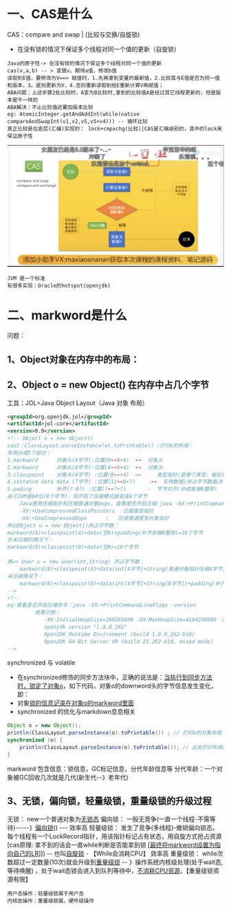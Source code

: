 # 一、CAS是什么

CAS：compare and swap | (比较与交换/自旋锁)

- 在没有锁的情况下保证多个线程对同一个值的更新（自旋锁）

```
Java的原子性-> 在没有锁的情况下保证多个线程对同一个值的更新
cas(v,a,b) -- > 变狼v，期待a值，修改b值
读取到E值，要修改为V==> 赋值时，1.先再拿到变量的最新值，2.比较其与E值是否为同一值和版本，3。是则更新为V，4.否则重新读取到给E重新计算V再赋值；
ABA问题：上述步骤2处比较时，A变为B比较时,拿到的比较值A是经过其它线程更新的，但是版本是不一样的
ABA解决：不止比较值还要加版本比较
eg: AtomicInteger.getAndAddInt(while(native compareAndSwapInt(v1,v2,v5,v5+v4))) -- 循环比较
真正比较是在底层(汇编)实现的： lock+cmpxchg(比较)|CAS是汇编级别的，其中的lock来保证原子性
```

![cas-ABA问题](typora-user-images/cas-ABA问题.jpg)



```
JVM 是一个标准
有很多实现：Oracle的hotspot(openjdk)
```

# 二、markword是什么

问题：

## 1、Object对象在内存中的布局：

## 2、Object o = new Object() 在内存中占几个字节

工具：JOL=Java Object Layout（Java 对象 布局）

```xml
<groupId>org.openjdk.jol</groupId>
<artifactId>jol-core</artifactId>
<version>0.9</version>
<!-- Object o = new Object()
sout：ClassLayout.parseInstance(o).toPrintable() ;打印o的布局：
布局分成5个部分：
1.markword   	对象头(4字节):位置(0--0+4)  --  对象头
2.markword   	对象头(4字节):位置(4--0+4)  --  对象头
3.classpoint 	对象头(4字节) :位置(8--+4)  == 	类型指针(是哪个类型，被压缩)
4.instance data data (?字节) :位置(12--8+?) 	--  实例数据(所占字节数取决于成员变量) # 由于o为空值此行不存在
5.pading     	补齐(?-8?) :位置(?--?+?)	   -  字节对齐(补成能被8整除)
由于JVM是64位(8个字节)，但开启了压缩模式就变成4个字节
	Java使用压缩指针和压缩普通对象Oops，查看是否开启压缩:java -XX:+PrintCommandLineFlags -version
	-XX:+UseCompressedClassPointers ：压缩类型指针
	-XX:+UseCompressedOops		:	压缩普通类型对象指针
所以Object o = new Object()所占字节数：
markword(8)+classpoint(4)+data(空0)+padding(补齐到被8整除)=16个字节
在未压缩的情况下：
markword(8)+classpoint(8)+data(空0)=16个字节

再=> User u = new User(int,String) 所占字节数：
	markword(8)+classpoint(4)+data(int[4字节]+String[普通对象指针压缩4字节])+padding(补齐4字节被8整除)=24个字节
未压缩情况下：
	markword(8)+classpoint(8)+data(int[4字节]+String[8字节])+padding(补齐4字节被8整除)=32个字节
-->
<!--
eg:查看是否开启压缩命令：java -XX:+PrintCommandLineFlags -version
		 结果示例：
            -XX:InitialHeapSize=260265600 -XX:MaxHeapSize=4164249600 -XX:+PrintCommandLineFlags -XX:+UseCompressedClassPointers -XX:+UseCompressedOops -XX:+UseParallelGC 
            openjdk version "1.8.0_262"
            OpenJDK Runtime Environment (build 1.8.0_262-b10)
            OpenJDK 64-Bit Server VM (build 25.262-b10, mixed mode) 
-->


```
synchronized 与 volatile

- 在synchronized修饰的同步方法块中，正确的说法是：<u>当执行到同步方法时，锁定了对象o</u>，如下代码，对象o的downword头的字节信息发生变化，即：
- 对象<u>锁的信息记录在对象o的markword里面</u>
- synchronized 的优化与markdown息息相关

```java
Object o = new Object();
println(ClassLayout.parseInstance(o).toPrintable()) ; // 打印o的对象布局
synchronized (o) {
    println(ClassLayout.parseInstance(o).toPrintable()); // 此处打印布局的mardword与上面打印字节值已不同，该对象o已加锁；
}
```

markword 包含信息：锁信息，GC标记信息，分代年龄信息等
		分代年龄：一个对象被GC回收几次就是几代(新生代--》老年代)

## 3、无锁，偏向锁，轻量级锁，重量级锁的升级过程

无锁：			new一个普通对象为<u>无锁态</u>
偏向锁：		一般无竞争(一直一个线程-不需等待)-----》<u>偏向锁</u>()	--- 效率高
轻量级锁：	发生了竞争(多线程)-撤销偏向锁态，每个线程有一个LockRecord指针，用该指针标记占有状态，用自旋方式抢占资源[cas原理: 拿不到的话会一直while判断是否能拿到锁 [<u>最终将markword设置为指向自己的LR</u>]]) -- 也叫<u>自旋锁</u>   - 【While会消耗CPU】 效率高
重量级锁：	while次数超过一定数量(10次)就会升级到<u>重量级锁</u> -- 》操作系统内核级处理(处于wait态,等待唤醒) ，处于wait态锁会进入到队列等待中，<u>不消耗CPU资源</u>，【重量级锁资源有限】

```
用户态操作：轻量级锁属于用户态
内核态操作：重量级锁属，硬件级操作
```

